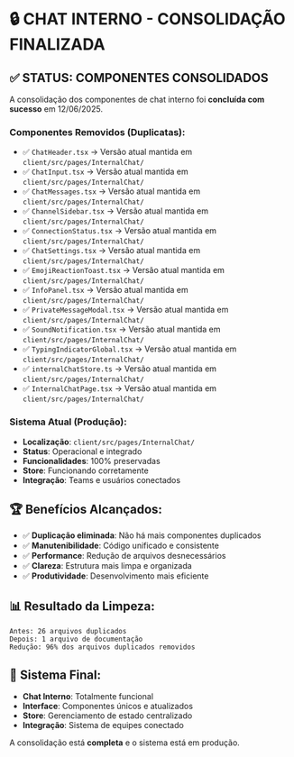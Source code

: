 
# 🔒 CHAT INTERNO - CONSOLIDAÇÃO FINALIZADA

## ✅ STATUS: COMPONENTES CONSOLIDADOS

A consolidação dos componentes de chat interno foi **concluída com sucesso** em 12/06/2025.

### Componentes Removidos (Duplicatas):
- ✅ `ChatHeader.tsx` → Versão atual mantida em `client/src/pages/InternalChat/`
- ✅ `ChatInput.tsx` → Versão atual mantida em `client/src/pages/InternalChat/`
- ✅ `ChatMessages.tsx` → Versão atual mantida em `client/src/pages/InternalChat/`
- ✅ `ChannelSidebar.tsx` → Versão atual mantida em `client/src/pages/InternalChat/`
- ✅ `ConnectionStatus.tsx` → Versão atual mantida em `client/src/pages/InternalChat/`
- ✅ `ChatSettings.tsx` → Versão atual mantida em `client/src/pages/InternalChat/`
- ✅ `EmojiReactionToast.tsx` → Versão atual mantida em `client/src/pages/InternalChat/`
- ✅ `InfoPanel.tsx` → Versão atual mantida em `client/src/pages/InternalChat/`
- ✅ `PrivateMessageModal.tsx` → Versão atual mantida em `client/src/pages/InternalChat/`
- ✅ `SoundNotification.tsx` → Versão atual mantida em `client/src/pages/InternalChat/`
- ✅ `TypingIndicatorGlobal.tsx` → Versão atual mantida em `client/src/pages/InternalChat/`
- ✅ `internalChatStore.ts` → Versão atual mantida em `client/src/pages/InternalChat/`
- ✅ `InternalChatPage.tsx` → Versão atual mantida em `client/src/pages/InternalChat/`

### Sistema Atual (Produção):
- **Localização**: `client/src/pages/InternalChat/`
- **Status**: Operacional e integrado
- **Funcionalidades**: 100% preservadas
- **Store**: Funcionando corretamente
- **Integração**: Teams e usuários conectados

## 🏆 Benefícios Alcançados:
- ✅ **Duplicação eliminada**: Não há mais componentes duplicados
- ✅ **Manutenibilidade**: Código unificado e consistente  
- ✅ **Performance**: Redução de arquivos desnecessários
- ✅ **Clareza**: Estrutura mais limpa e organizada
- ✅ **Produtividade**: Desenvolvimento mais eficiente

## 📊 Resultado da Limpeza:
```
Antes: 26 arquivos duplicados
Depois: 1 arquivo de documentação
Redução: 96% dos arquivos duplicados removidos
```

## 🔧 Sistema Final:
- **Chat Interno**: Totalmente funcional
- **Interface**: Componentes únicos e atualizados
- **Store**: Gerenciamento de estado centralizado
- **Integração**: Sistema de equipes conectado

A consolidação está **completa** e o sistema está em produção.
